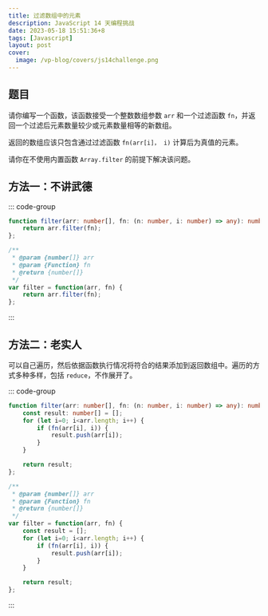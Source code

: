 ```yaml
---
title: 过滤数组中的元素
description: JavaScript 14 天编程挑战
date: 2023-05-18 15:51:36+8
tags: [Javascript]
layout: post
cover:
  image: /vp-blog/covers/js14challenge.png
---
```


## 题目

请你编写一个函数，该函数接受一个整数数组参数 `arr` 和一个过滤函数 `fn`，并返回一个过滤后元素数量较少或元素数量相等的新数组。

返回的数组应该只包含通过过滤函数 `fn(arr[i]， i)` 计算后为真值的元素。

请你在不使用内置函数 `Array.filter` 的前提下解决该问题。


## 方法一：不讲武德

::: code-group

```typescript
function filter(arr: number[], fn: (n: number, i: number) => any): number[] {
    return arr.filter(fn);
};
```

```javascript
/**
 * @param {number[]} arr
 * @param {Function} fn
 * @return {number[]}
 */
var filter = function(arr, fn) {
    return arr.filter(fn);
};
```

:::

## 方法二：老实人

可以自己遍历，然后依据函数执行情况将符合的结果添加到返回数组中。遍历的方式多种多样，包括 `reduce`，不作展开了。

::: code-group

```typescript
function filter(arr: number[], fn: (n: number, i: number) => any): number[] {
    const result: number[] = [];
    for (let i=0; i<arr.length; i++) {
        if (fn(arr[i], i)) {
            result.push(arr[i]);
        }
    }

    return result;
};
```

```javascript
/**
 * @param {number[]} arr
 * @param {Function} fn
 * @return {number[]}
 */
var filter = function(arr, fn) {
    const result = [];
    for (let i=0; i<arr.length; i++) {
        if (fn(arr[i], i)) {
            result.push(arr[i]);
        }
    }

    return result;
};
```

:::
